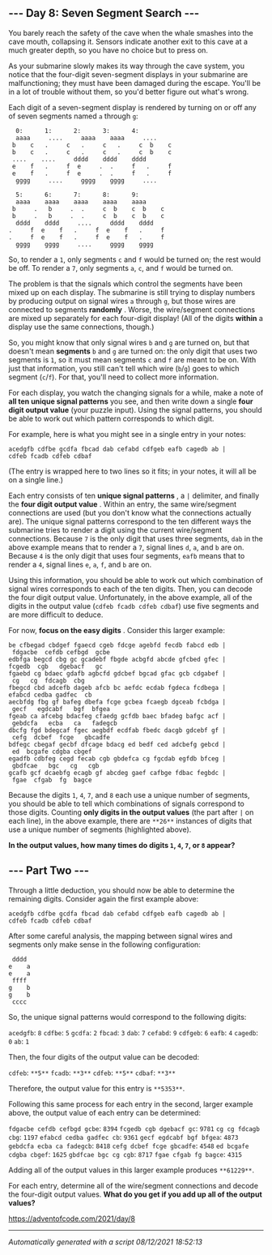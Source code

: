 ## --- Day 8: Seven Segment Search ---

You barely reach the safety of the cave when the whale smashes into the cave mouth, collapsing it. Sensors indicate another exit to this cave at a much greater depth, so you have no choice but to press on.

As your submarine slowly makes its way through the cave system, you notice that the four-digit seven-segment displays in your submarine are malfunctioning; they must have been damaged during the escape. You'll be in a lot of trouble without them, so you'd better figure out what's wrong.

Each digit of a seven-segment display is rendered by turning on or off any of seven segments named `a` through `g`:

```
  0:      1:      2:      3:      4:
  aaaa     ....     aaaa    aaaa     ....
 b    c   .     c   .     c   .     c  b    c
 b    c   .     c   .     c   .     c  b    c
 ....    ....     dddd    dddd    dddd
 e    f   .     f  e     .  .     f   .     f
 e    f   .     f  e     .  .     f   .     f
  gggg     ....     gggg    gggg     ....

  5:      6:      7:      8:      9:
  aaaa    aaaa    aaaa    aaaa    aaaa
 b     .   b     .  .     c  b    c  b    c
 b     .   b     .  .     c  b    c  b    c
  dddd    dddd     ....     dddd    dddd
.     f  e    f   .     f  e    f   .     f
.     f  e    f   .     f  e    f   .     f
  gggg    gggg     ....     gggg    gggg

```

So, to render a `1`, only segments `c` and `f` would be turned on; the rest would be off. To render a `7`, only segments `a`, `c`, and `f` would be turned on.

The problem is that the signals which control the segments have been mixed up on each display. The submarine is still trying to display numbers by producing output on signal wires `a` through `g`, but those wires are connected to segments **randomly** . Worse, the wire/segment connections are mixed up separately for each four-digit display! (All of the digits **within** a display use the same connections, though.)

So, you might know that only signal wires `b` and `g` are turned on, but that doesn't mean **segments** `b` and `g` are turned on: the only digit that uses two segments is `1`, so it must mean segments `c` and `f` are meant to be on. With just that information, you still can't tell which wire (`b`/`g`) goes to which segment (`c`/`f`). For that, you'll need to collect more information.

For each display, you watch the changing signals for a while, make a note of **all ten unique signal patterns** you see, and then write down a single **four digit output value** (your puzzle input). Using the signal patterns, you should be able to work out which pattern corresponds to which digit.

For example, here is what you might see in a single entry in your notes:

```
acedgfb cdfbe gcdfa fbcad dab cefabd cdfgeb eafb cagedb ab |
cdfeb fcadb cdfeb cdbaf
```

(The entry is wrapped here to two lines so it fits; in your notes, it will all be on a single line.)

Each entry consists of ten **unique signal patterns** , a `|` delimiter, and finally the **four digit output value** . Within an entry, the same wire/segment connections are used (but you don't know what the connections actually are). The unique signal patterns correspond to the ten different ways the submarine tries to render a digit using the current wire/segment connections. Because `7` is the only digit that uses three segments, `dab` in the above example means that to render a `7`, signal lines `d`, `a`, and `b` are on. Because `4` is the only digit that uses four segments, `eafb` means that to render a `4`, signal lines `e`, `a`, `f`, and `b` are on.

Using this information, you should be able to work out which combination of signal wires corresponds to each of the ten digits. Then, you can decode the four digit output value. Unfortunately, in the above example, all of the digits in the output value (`cdfeb fcadb cdfeb cdbaf`) use five segments and are more difficult to deduce.

For now, **focus on the easy digits** . Consider this larger example:

```
be cfbegad cbdgef fgaecd cgeb fdcge agebfd fecdb fabcd edb |
 fdgacbe  cefdb cefbgd  gcbe
edbfga begcd cbg gc gcadebf fbgde acbgfd abcde gfcbed gfec |
fcgedb  cgb   dgebacf   gc
fgaebd cg bdaec gdafb agbcfd gdcbef bgcad gfac gcb cdgabef |
 cg   cg  fdcagb  cbg
fbegcd cbd adcefb dageb afcb bc aefdc ecdab fgdeca fcdbega |
efabcd cedba gadfec  cb
aecbfdg fbg gf bafeg dbefa fcge gcbea fcaegb dgceab fcbdga |
 gecf   egdcabf   bgf  bfgea
fgeab ca afcebg bdacfeg cfaedg gcfdb baec bfadeg bafgc acf |
 gebdcfa   ecba   ca   fadegcb
dbcfg fgd bdegcaf fgec aegbdf ecdfab fbedc dacgb gdcebf gf |
 cefg  dcbef  fcge   gbcadfe
bdfegc cbegaf gecbf dfcage bdacg ed bedf ced adcbefg gebcd |
 ed  bcgafe cdgba cbgef
egadfb cdbfeg cegd fecab cgb gbdefca cg fgcdab egfdb bfceg |
 gbdfcae   bgc   cg   cgb
gcafb gcf dcaebfg ecagb gf abcdeg gaef cafbge fdbac fegbdc |
 fgae  cfgab  fg  bagce

```

Because the digits `1`, `4`, `7`, and `8` each use a unique number of segments, you should be able to tell which combinations of signals correspond to those digits. Counting **only digits in the output values** (the part after `|` on each line), in the above example, there are `**26**` instances of digits that use a unique number of segments (highlighted above).

**In the output values, how many times do digits `1`, `4`, `7`, or `8` appear?**

## --- Part Two ---

Through a little deduction, you should now be able to determine the remaining digits. Consider again the first example above:

```
acedgfb cdfbe gcdfa fbcad dab cefabd cdfgeb eafb cagedb ab |
cdfeb fcadb cdfeb cdbaf
```

After some careful analysis, the mapping between signal wires and segments only make sense in the following configuration:

```
 dddd
e    a
e    a
 ffff
g    b
g    b
 cccc

```

So, the unique signal patterns would correspond to the following digits:

`acedgfb`: `8`
`cdfbe`: `5`
`gcdfa`: `2`
`fbcad`: `3`
`dab`: `7`
`cefabd`: `9`
`cdfgeb`: `6`
`eafb`: `4`
`cagedb`: `0`
`ab`: `1`

Then, the four digits of the output value can be decoded:

`cdfeb`: `**5**`
`fcadb`: `**3**`
`cdfeb`: `**5**`
`cdbaf`: `**3**`

Therefore, the output value for this entry is `**5353**`.

Following this same process for each entry in the second, larger example above, the output value of each entry can be determined:

`fdgacbe cefdb cefbgd gcbe`: `8394`
`fcgedb cgb dgebacf gc`: `9781`
`cg cg fdcagb cbg`: `1197`
`efabcd cedba gadfec cb`: `9361`
`gecf egdcabf bgf bfgea`: `4873`
`gebdcfa ecba ca fadegcb`: `8418`
`cefg dcbef fcge gbcadfe`: `4548`
`ed bcgafe cdgba cbgef`: `1625`
`gbdfcae bgc cg cgb`: `8717`
`fgae cfgab fg bagce`: `4315`

Adding all of the output values in this larger example produces `**61229**`.

For each entry, determine all of the wire/segment connections and decode the four-digit output values. **What do you get if you add up all of the output values?**

https://adventofcode.com/2021/day/8

---

_Automatically generated with a script 08/12/2021 18:52:13_
